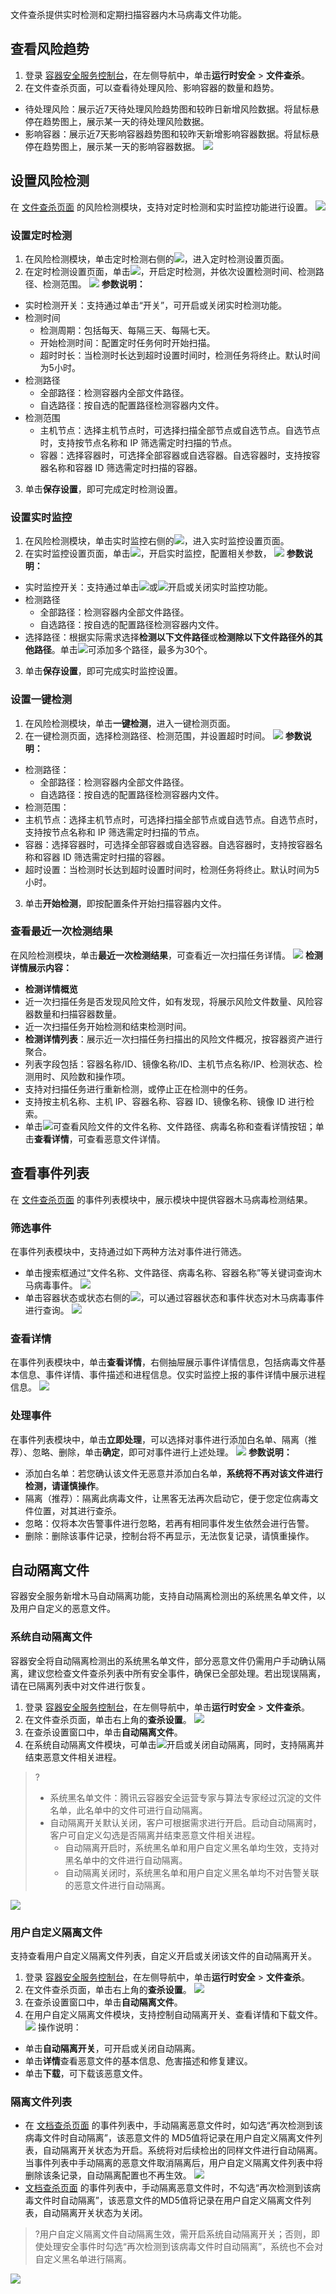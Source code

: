 文件查杀提供实时检测和定期扫描容器内木马病毒文件功能。

## 查看风险趋势
1. 登录 [容器安全服务控制台](https://console.cloud.tencent.com/tcss/runtime/tojanDetection)，在左侧导航中，单击**运行时安全** > **文件查杀**。
2. 在文件查杀页面，可以查看待处理风险、影响容器的数量和趋势。
 - 待处理风险：展示近7天待处理风险趋势图和较昨日新增风险数据。将鼠标悬停在趋势图上，展示某一天的待处理风险数据。
 - 影响容器：展示近7天影响容器趋势图和较昨天新增影响容器数据。将鼠标悬停在趋势图上，展示某一天的影响容器数据。
![](https://qcloudimg.tencent-cloud.cn/raw/87079a9c65e581ba67c20de74db927c2.png)


## 设置风险检测
在 [文件查杀页面](https://console.cloud.tencent.com/tcss/runtime/tojanDetection) 的风险检测模块，支持对定时检测和实时监控功能进行设置。
![](https://qcloudimg.tencent-cloud.cn/raw/d3c5ab0019f009e90aaae6090a7a97e5.png)


### 设置定时检测
1. 在风险检测模块，单击定时检测右侧的![](https://qcloudimg.tencent-cloud.cn/raw/817a9f9a8a94c577ad4db00e778b609d.png)，进入定时检测设置页面。
2. 在定时检测设置页面，单击![](https://qcloudimg.tencent-cloud.cn/raw/e9dc8af888170e4d638b8d3df829e2a0.png)，开启定时检测，并依次设置检测时间、检测路径、检测范围。
![](https://qcloudimg.tencent-cloud.cn/raw/c4b662551f9cf3594c0afdf651654231.png)
**参数说明：**
 - 实时检测开关：支持通过单击“开关”，可开启或关闭实时检测功能。
 - 检测时间
    - 检测周期：包括每天、每隔三天、每隔七天。
    - 开始检测时间：配置定时任务何时开始扫描。
    - 超时时长：当检测时长达到超时设置时间时，检测任务将终止。默认时间为5小时。
 - 检测路径
    - 全部路径：检测容器内全部文件路径。
    - 自选路径：按自选的配置路径检测容器内文件。
  - 检测范围
    - 主机节点：选择主机节点时，可选择扫描全部节点或自选节点。自选节点时，支持按节点名称和 IP 筛选需定时扫描的节点。
    - 容器：选择容器时，可选择全部容器或自选容器。自选容器时，支持按容器名称和容器 ID 筛选需定时扫描的容器。
3. 单击**保存设置**，即可完成定时检测设置。

### 设置实时监控
1. 在风险检测模块，单击实时监控右侧的![](https://qcloudimg.tencent-cloud.cn/raw/817a9f9a8a94c577ad4db00e778b609d.png)，进入实时监控设置页面。
2. 在实时监控设置页面，单击![](https://qcloudimg.tencent-cloud.cn/raw/e9dc8af888170e4d638b8d3df829e2a0.png)，开启实时监控，配置相关参数，
![](https://qcloudimg.tencent-cloud.cn/raw/ce96e50314ca9e7592134ff67f4a2e5a.png)
**参数说明：**
 - 实时监控开关：支持通过单击![](https://qcloudimg.tencent-cloud.cn/raw/791358be9d7b92e48b4e12569ec94290.png)或![](https://qcloudimg.tencent-cloud.cn/raw/a2de0e7ebf784e5b864c4c7a3762d6ba.png)开启或关闭实时监控功能。
 - 检测路径
    - 全部路径：检测容器内全部文件路径。
    - 自选路径：按自选的配置路径检测容器内文件。
  - 选择路径：根据实际需求选择**检测以下文件路径**或**检测除以下文件路径外的其他路径**。单击![](https://qcloudimg.tencent-cloud.cn/raw/9cddee4bce0b128b81985de84155a405.png)可添加多个路径，最多为30个。
3. 单击**保存设置**，即可完成实时监控设置。

### 设置一键检测
1. 在风险检测模块，单击**一键检测**，进入一键检测页面。
2. 在一键检测页面，选择检测路径、检测范围，并设置超时时间。
![](https://qcloudimg.tencent-cloud.cn/raw/65662b1e232694e3df60e33eecb8eb74.png)
**参数说明：**
 - 检测路径：
    - 全部路径：检测容器内全部文件路径。
    - 自选路径：按自选的配置路径检测容器内文件。
  - 检测范围：
   - 主机节点：选择主机节点时，可选择扫描全部节点或自选节点。自选节点时，支持按节点名称和 IP 筛选需定时扫描的节点。
   - 容器：选择容器时，可选择全部容器或自选容器。自选容器时，支持按容器名称和容器 ID 筛选需定时扫描的容器。
 - 超时设置：当检测时长达到超时设置时间时，检测任务将终止。默认时间为5小时。
3. 单击**开始检测**，即按配置条件开始扫描容器内文件。

### 查看最近一次检测结果
在风险检测模块，单击**最近一次检测结果**，可查看近一次扫描任务详情。
![](https://qcloudimg.tencent-cloud.cn/raw/ff2e7e65054fdf89ccfe6c4a5e6561a3.png)
**检测详情展示内容：**
- **检测详情概览**
 - 近一次扫描任务是否发现风险文件，如有发现，将展示风险文件数量、风险容器数量和扫描容器数量。
 - 近一次扫描任务开始检测和结束检测时间。
- **检测详情列表**：展示近一次扫描任务扫描出的风险文件概况，按容器资产进行聚合。
 - 列表字段包括：容器名称/ID、镜像名称/ID、主机节点名称/IP、检测状态、检测用时、风险数和操作项。
 - 支持对扫描任务进行重新检测，或停止正在检测中的任务。
 - 支持按主机名称、主机 IP、容器名称、容器 ID、镜像名称、镜像 ID 进行检索。
 - 单击![](https://qcloudimg.tencent-cloud.cn/raw/07ede18bc7eebcd0721ef5189a3b0460.png)可查看风险文件的文件名称、文件路径、病毒名称和查看详情按钮；单击**查看详情**，可查看恶意文件详情。

## 查看事件列表
在 [文件查杀页面](https://console.cloud.tencent.com/tcss/runtime/tojanDetection) 的事件列表模块中，展示模块中提供容器木马病毒检测结果。

### 筛选事件
在事件列表模块中，支持通过如下两种方法对事件进行筛选。
- 单击搜索框通过“文件名称、文件路径、病毒名称、容器名称”等关键词查询木马病毒事件。
![](https://qcloudimg.tencent-cloud.cn/raw/d3d507150b9cd7e7e1b541205541dd9e.png)
- 单击容器状态或状态右侧的![](https://qcloudimg.tencent-cloud.cn/raw/1837d63ca61d7e3b533e3199089cb3cc.png)，可以通过容器状态和事件状态对木马病毒事件进行查询。
![](https://qcloudimg.tencent-cloud.cn/raw/cbceedc190d713a2fcc3292bd9478a20.png)

### 查看详情
在事件列表模块中，单击**查看详情**，右侧抽屉展示事件详情信息，包括病毒文件基本信息、事件详情、事件描述和进程信息。仅实时监控上报的事件详情中展示进程信息。
![](https://qcloudimg.tencent-cloud.cn/raw/f7600ed188f602fcd483d0c328118593.png)

### 处理事件
在事件列表模块中，单击**立即处理**，可以选择对事件进行添加白名单、隔离（推荐）、忽略、删除，单击**确定**，即可对事件进行上述处理。
![](https://qcloudimg.tencent-cloud.cn/raw/13345425a8c7d55cdf5ab98b2cb4a5e5.png)
**参数说明：**
- 添加白名单：若您确认该文件无恶意并添加白名单，**系统将不再对该文件进行检测，请谨慎操作**。
- 隔离（推荐）：隔离此病毒文件，让黑客无法再次启动它，便于您定位病毒文件位置，对其进行查杀。
- 忽略：仅将本次告警事件进行忽略，若再有相同事件发生依然会进行告警。
- 删除：删除该事件记录，控制台将不再显示，无法恢复记录，请慎重操作。

## 自动隔离文件
容器安全服务新增木马自动隔离功能，支持自动隔离检测出的系统黑名单文件，以及用户自定义的恶意文件。

### 系统自动隔离文件
容器安全将自动隔离检测出的系统黑名单文件，部分恶意文件仍需用户手动确认隔离，建议您检查文件查杀列表中所有安全事件，确保已全部处理。若出现误隔离，请在已隔离列表中对文件进行恢复。

1. 登录 [容器安全服务控制台](https://console.cloud.tencent.com/tcss/runtime/tojanDetection)，在左侧导航中，单击**运行时安全** > **文件查杀**。
2. 在文件查杀页面，单击右上角的**查杀设置**。
![](https://qcloudimg.tencent-cloud.cn/raw/213b48e3a39220a57986b211d2873ce1.png)
3. 在查杀设置窗口中，单击**自动隔离文件**。
4. 在系统自动隔离文件模块，可单击![](https://qcloudimg.tencent-cloud.cn/raw/d41405db851c32a2709793ee8806946c.png)开启或关闭自动隔离，同时，支持隔离并结束恶意文件相关进程。
>?
>- 系统黑名单文件：腾讯云容器安全运营专家与算法专家经过沉淀的文件名单，此名单中的文件可进行自动隔离。
>- 自动隔离开关默认关闭，客户可根据需求进行开启。启动自动隔离时，客户可自定义勾选是否隔离并结束恶意文件相关进程。
>   - 自动隔离开启时，系统黑名单和用户自定义黑名单均生效，支持对黑名单中的文件进行自动隔离。
>   - 自动隔离关闭时，系统黑名单和用户自定义黑名单均不对告警关联的恶意文件进行自动隔离。
>
![](https://qcloudimg.tencent-cloud.cn/raw/95106d6ef532f87069bd384f146efb1d.png)

### 用户自定义隔离文件
支持查看用户自定义隔离文件列表，自定义开启或关闭该文件的自动隔离开关。

1. 登录 [容器安全服务控制台](https://console.cloud.tencent.com/tcss/runtime/tojanDetection)，在左侧导航中，单击**运行时安全** > **文件查杀**。
2. 在文件查杀页面，单击右上角的**查杀设置**。
![](https://qcloudimg.tencent-cloud.cn/raw/213b48e3a39220a57986b211d2873ce1.png)
3. 在查杀设置窗口中，单击**自动隔离文件**。
4. 在用户自定义隔离文件模块，支持控制自动隔离开关、查看详情和下载文件。
![](https://qcloudimg.tencent-cloud.cn/raw/a1b06c60f789d2f1f20c65bd286bb0c9.png)
操作说明：
 - 单击**自动隔离开关**，可开启或关闭自动隔离。
 - 单击**详情**查看恶意文件的基本信息、危害描述和修复建议。
 - 单击**下载**，可下载该恶意文件。

### 隔离文件列表
- 在 [文档查杀页面](https://console.cloud.tencent.com/tcss/runtime/trojanDetection) 的事件列表中，手动隔离恶意文件时，如勾选“再次检测到该病毒文件时自动隔离”，该恶意文件的 MD5值将记录在用户自定义隔离文件列表，自动隔离开关状态为开启。系统将对后续检出的同样文件进行自动隔离。当事件列表中手动隔离的恶意文件取消隔离后，用户自定义隔离文件列表中将删除该条记录，自动隔离配置也不再生效。
![](https://qcloudimg.tencent-cloud.cn/raw/c342815c2348432ada9f0d36b4dd5d4d.png)
- [文档查杀页面](https://console.cloud.tencent.com/tcss/runtime/trojanDetection) 的事件列表中，手动隔离恶意文件时，不勾选“再次检测到该病毒文件时自动隔离”，该恶意文件的MD5值将记录在用户自定义隔离文件列表，自动隔离开关状态为关闭。
>?用户自定义隔离文件自动隔离生效，需开启系统自动隔离开关；否则，即使处理安全事件时勾选“再次检测到该病毒文件时自动隔离”，系统也不会对自定义黑名单进行隔离。
>
![](https://qcloudimg.tencent-cloud.cn/raw/d8a7556e1da668ae887adeca9d69eb10.png)


